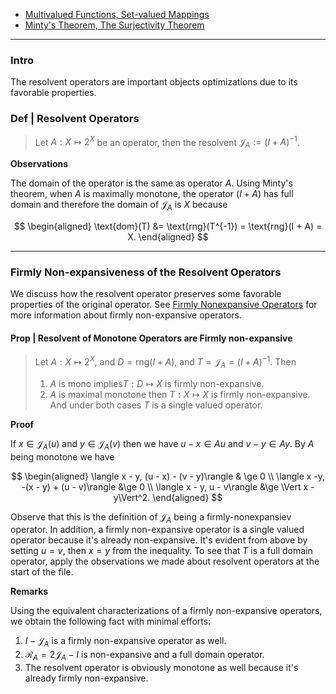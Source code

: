 - [Multivalued Functions, Set-valued Mappings](Multivalued%20Functions,%20Set-valued%20Mappings.md) 
- [Minty's Theorem, The Surjectivity Theorem](Minty's%20Theorem,%20The%20Surjectivity%20Theorem.md)


---
### **Intro**

The resolvent operators are important objects optimizations due to its favorable properties. 

### **Def | Resolvent Operators**

> Let $A: X \mapsto 2^X$ be an operator, then the resolvent $\mathcal J_A := (I + A)^{-1}$. 

**Observations**

The domain of the operator is the same as operator $A$. 
Using Minty's theorem, when $A$ is maximally monotone, the operator $(I + A)$ has full domain and therefore the domain of $\mathcal J_A$ is $X$ because 

$$
\begin{aligned}
    \text{dom}(T) &= \text{rng}(T^{-1}) = \text{rng}(I + A) = X. 
\end{aligned}
$$


---
### **Firmly Non-expansiveness of the Resolvent Operators**

We discuss how the resolvent operator preserves some favorable properties of the original operator. 
See [Firmly Nonexpansive Operators](Firmly%20Nonexpansive%20Operators.md) for more information about firmly non-expansive operators. 


#### **Prop | Resolvent of Monotone Operators are Firmly non-expansive**
> Let $A: X \mapsto 2^X$, and $D = \text{rng}(I + A)$, and $T = \mathcal J_A  = (I + A)^{-1}$.
>  Then 
> 1. $A$ is mono implies$T: D\mapsto X$ is firmly non-expansive. 
> 2. $A$ is maximal monotone then $T: X \mapsto X$ is firmly non-expansive. 
> And under both cases $T$ is a single valued operator. 

**Proof**

If $x \in \mathcal J_A(u)$ and $y \in \mathcal J_A(v)$ then we have $u - x \in Au$ and $v - y \in Ay$. 
By $A$ being monotone we have 

$$
\begin{aligned}
    \langle x - y, (u - x) - (v - y)\rangle & \ge 0 
    \\
    \langle  x -y, -(x - y) + (u - v)\rangle &\ge 0
    \\
    \langle x - y, u - v\rangle &\ge \Vert x - y\Vert^2. 
\end{aligned}
$$

Observe that this is the definition of $\mathcal J_A$ being a firmly-nonexpansiev operator. 
In addition, a firmly non-expansive operator is a single valued operator because it's already non-expansive. 
It's evident from above by setting $u = v$, then $x = y$ from the inequality. 
To see that $T$ is a full domain operator, apply the observations we made about resolvent operators at the start of the file. 

**Remarks**

Using the equivalent characterizations of a firmly non-expansive operators, we obtain the following fact with minimal efforts: 

1. $I - \mathcal J_A$ is a firmly non-expansive operator as well. 
2. $\mathcal R_A = 2\mathcal J_A - I$ is non-expansive and a full domain operator. 
3. The resolvent operator is obviously monotone as well because it's already firmly non-expansive. 




